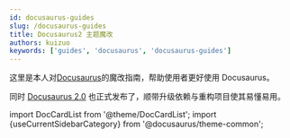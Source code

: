 ```yaml
---
id: docusaurus-guides
slug: /docusaurus-guides
title: Docusaurus2 主题魔改
authors: kuizuo
keywords: ['guides', 'docusaurus', 'docusaurus-guides']
---
```


这里是本人对[Docusaurus](https://docusaurus.io/)的魔改指南，帮助使用者更好使用 Docusaurus。

同时 [Docusaurus 2.0](https://docusaurus.io/zh-CN/blog/2022/08/01/announcing-docusaurus-2.0) 也正式发布了，顺带升级依赖与重构项目使其易懂易用。

import DocCardList from '@theme/DocCardList'; import {useCurrentSidebarCategory} from '@docusaurus/theme-common';

<DocCardList items={useCurrentSidebarCategory().items}/>
